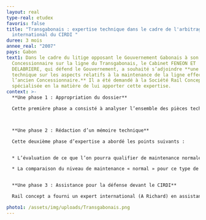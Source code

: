 ```yaml
---
layout: real
type-real: etudex
favoris: false
title: "Transgabonais : expertise technique dans le cadre de l'arbitrage
  international du CIRDI "
duree: 3 mois
annee_real: "2007"
pays: Gabon
text1: Dans le cadre du litige opposant le Gouvernement Gabonais à son ancien
  Concessionnaire sur la ligne du Transgabonais, le Cabinet FENEON ET
  DELABRIERE, qui défend le Gouvernement, a souhaité s’adjoindre **une expertise
  technique sur les aspects relatifs à la maintenance de la ligne effectuée par
  l’ancien Concessionnaire.** Il a été demandé à la Société Rail Concept
  spécialisée en la matière de lui apporter cette expertise.
context: >-
  **Une phase 1 : Appropriation du dossier** 

  Cette première phase a consisté à analyser l’ensemble des pièces techniques traitant des aspects maintenance (surveillance, entretien et renouvellement des installations). Parallèlement, Rail Concept a examiné le mémoire produit par le Cabinet FENEON ET DELABRIERE et proposé les compléments et corrections utiles pour les aspects concernant son domaine d’expertise.



  **Une phase 2 : Rédaction d’un mémoire technique** 

  Cette deuxième phase d’expertise a abordé les points suivants :


  * L’évaluation de ce que l’on pourra qualifier de maintenance normale au regard des objectifs de service assignés au Concessionnaire au titre du contrat de Concession.

  * La comparaison du niveau de maintenance « normal » pour ce type de ligne à celui prévu par le Concessionnaire en 1999 dans son offre et à celui finalement réalisé de 2000 à 2003.Cette phase s’est conclue par un rapport d’expertise avec une première partie factuelle traitant des pratiques de maintenance « normale » du réseau gabonais et une seconde partie analysant les carences en matière de maintenance ayant conduit à la dégradation du service, aux nombreux incidents et à la réduction du niveau de sécurité global de l’exploitation. 


  **Une phase 3 : Assistance pour la défense devant le CIRDI**

  Rail concept a fourni un expert international (A Richard) en assistance pour rapporter au Tribunal CIRDI sur les aspects maintenance du réseau et répondre aux questions.

photo1: /assets/img/uploads/Transgabonais.png
---
```

